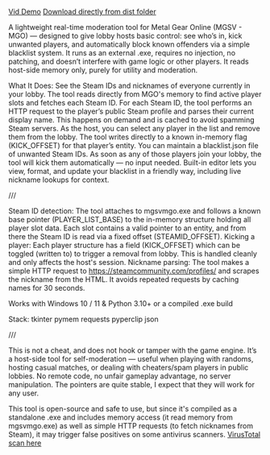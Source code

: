 [Vid Demo](https://youtu.be/7y1e3CUuZHg)
[Download directly from dist folder](https://github.com/arhiv2ch/MGO-KM/tree/main/dist)

A lightweight real-time moderation tool for Metal Gear Online (MGSV - MGO) — designed to give lobby hosts basic control: see who’s in, kick unwanted players, and automatically block known offenders via a simple blacklist system.
It runs as an external .exe, requires no injection, no patching, and doesn’t interfere with game logic or other players. It reads host-side memory only, purely for utility and moderation.

What It Does:
See the Steam IDs and nicknames of everyone currently in your lobby. The tool reads directly from MGO's memory to find active player slots and fetches each Steam ID.
For each Steam ID, the tool performs an HTTP request to the player’s public Steam profile and parses their current display name. This happens on demand and is cached to avoid spamming Steam servers.
As the host, you can select any player in the list and remove them from the lobby. The tool writes directly to a known in-memory flag (KICK_OFFSET) for that player’s entity.
You can maintain a blacklist.json file of unwanted Steam IDs. As soon as any of those players join your lobby, the tool will kick them automatically — no input needed.
Built-in editor lets you view, format, and update your blacklist in a friendly way, including live nickname lookups for context.

///

Steam ID detection:
The tool attaches to mgsvmgo.exe and follows a known base pointer (PLAYER_LIST_BASE) to the in-memory structure holding all player slot data. Each slot contains a valid pointer to an entity, and from there the Steam ID is read via a fixed offset (STEAMID_OFFSET).
Kicking a player:
Each player structure has a field (KICK_OFFSET) which can be toggled (written to) to trigger a removal from lobby. This is handled cleanly and only affects the host's session.
Nickname parsing:
The tool makes a simple HTTP request to https://steamcommunity.com/profiles/<steamid> and scrapes the nickname from the HTML. It avoids repeated requests by caching names for 30 seconds.

Works with Windows 10 / 11 & Python 3.10+ or a compiled .exe build

Stack:
tkinter
pymem
requests
pyperclip
json 

///

This is not a cheat, and does not hook or tamper with the game engine. 
It’s a host-side tool for self-moderation — useful when playing with randoms, hosting casual matches, or dealing with cheaters/spam players in public lobbies.
No remote code, no unfair gameplay advantage, no server manipulation. The pointers are quite stable, I expect that they will work for any user.

This tool is open-source and safe to use, but since it's compiled as a standalone .exe and includes memory access (it read memory from mgsvmgo.exe) as well as simple HTTP requests (to fetch nicknames from Steam), it may trigger false positives on some antivirus scanners.
[VirusTotal scan here](https://www.virustotal.com/gui/file/2ca2f2e679541034f6a8c97e045e56b16f337681945d222c2df23ee1fc2c506f/detection)
